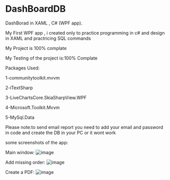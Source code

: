 # DashBoardDB
DashBorad in XAML , C# (WPF app).

My First WPF app , i created only to practice programming in c# and design in XAML and practricing SQL commands

My Project is 100% complate

My Testing of the project is:100% Complate

Packages Used:

1-communitytoolkit.mvvm

2-iTextSharp

3-LiveChartsCore.SkiaSharpView.WPF

4-Microsoft.Toolkit.Mvvm

5-MySql.Data

Please note:to send email report you need to add your email and password in code and create the DB in your PC or it wont work

some screenshots of the app:

Main window:
![image](https://i.snipboard.io/0ckjIm.jpg)

Add missing order:
![image](https://i.snipboard.io/hnP3uY.jpg)

Create a PDF:
![image](https://snipboard.io/sHcW2P.jpg)
